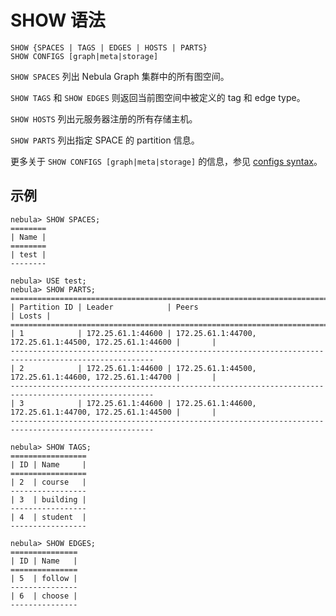# SHOW 语法

```ngql
SHOW {SPACES | TAGS | EDGES | HOSTS | PARTS}
SHOW CONFIGS [graph|meta|storage]
```

`SHOW SPACES` 列出 Nebula Graph 集群中的所有图空间。

`SHOW TAGS` 和 `SHOW EDGES` 则返回当前图空间中被定义的 tag 和 edge type。

`SHOW HOSTS` 列出元服务器注册的所有存储主机。

`SHOW PARTS` 列出指定 SPACE 的 partition 信息。

更多关于 `SHOW CONFIGS [graph|meta|storage]` 的信息，参见 [configs syntax](../../../3.build-develop-and-administration/3.deploy-and-administrations/server-administration/configuration-statements/configs-syntax.md)。

## 示例

```ngql
nebula> SHOW SPACES;
========
| Name |
========
| test |
--------

nebula> USE test;
nebula> SHOW PARTS;
======================================================================================================
| Partition ID | Leader            | Peers                                                   | Losts |
======================================================================================================
| 1            | 172.25.61.1:44600 | 172.25.61.1:44700, 172.25.61.1:44500, 172.25.61.1:44600 |       |
------------------------------------------------------------------------------------------------------
| 2            | 172.25.61.1:44600 | 172.25.61.1:44500, 172.25.61.1:44600, 172.25.61.1:44700 |       |
------------------------------------------------------------------------------------------------------
| 3            | 172.25.61.1:44600 | 172.25.61.1:44600, 172.25.61.1:44700, 172.25.61.1:44500 |       |
------------------------------------------------------------------------------------------------------

nebula> SHOW TAGS;
=================
| ID | Name     |
=================
| 2  | course   |
-----------------
| 3  | building |
-----------------
| 4  | student  |
-----------------

nebula> SHOW EDGES;
===============
| ID | Name   |
===============
| 5  | follow |
---------------
| 6  | choose |
---------------
```
